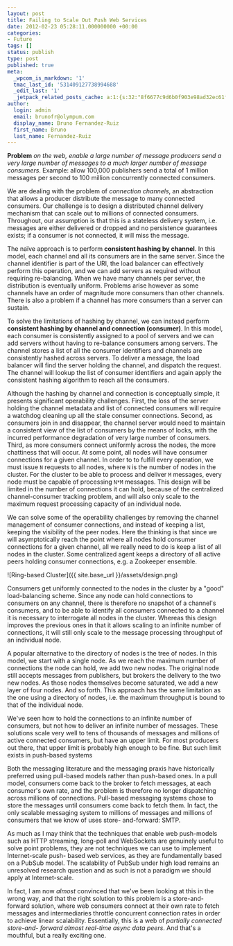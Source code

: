 ```yaml
---
layout: post
title: Failing to Scale Out Push Web Services
date: 2012-02-23 05:28:11.000000000 +00:00
categories:
- Future
tags: []
status: publish
type: post
published: true
meta:
  _wpcom_is_markdown: '1'
  tmac_last_id: '531409127738994688'
  _edit_last: '1'
  _jetpack_related_posts_cache: a:1:{s:32:"8f6677c9d6b0f903e98ad32ec61f8deb";a:2:{s:7:"expires";i:1415507585;s:7:"payload";a:3:{i:0;a:1:{s:2:"id";i:19;}i:1;a:1:{s:2:"id";i:315;}i:2;a:1:{s:2:"id";i:66;}}}}
author:
  login: admin
  email: brunofr@olympum.com
  display_name: Bruno Fernandez-Ruiz
  first_name: Bruno
  last_name: Fernandez-Ruiz
---
```


**Problem** _on the web, enable a large number of message producers send a
very large number of messages to a much larger number of message consumers_.
Example: allow 100,000 publishers send a total of 1 million messages per
second to 100 million concurrently connected consumers.

We are dealing with the problem of _connection channels_, an abstraction that
allows a producer distribute the message to many connected consumers. Our
challenge is to design a distributed channel delivery mechanism that can scale
out to millions of connected consumers. Throughout, our assumption is that
this is a stateless delivery system, i.e. messages are either delivered or
dropped and no persistence guarantees exists; if a consumer is not connected,
it will miss the message.

The naïve approach is to perform **consistent hashing by channel**. In this
model, each channel and all its consumers are in the same server. Since the
channel identifier is part of the URI, the load balancer can effectively
perform this operation, and we can add servers as required without requiring
re-balancing. When we have many channels per server, the distribution is
eventually uniform. Problems arise however as some channels have an order of
magnitude more consumers than other channels. There is also a problem if a
channel has more consumers than a server can sustain.

To solve the limitations of hashing by channel, we can instead perform
**consistent hashing by channel and connection (consumer)**. In this model,
each consumer is consistently assigned to a pool of servers and we can add
servers without having to re-balance consumers among servers. The channel
stores a list of all the consumer identifiers and channels are consistently
hashed across servers. To deliver a message, the load balancer will find the
server holding the channel, and dispatch the request. The channel will lookup
the list of consumer identifiers and again apply the consistent hashing
algorithm to reach all the consumers.

Although the hashing by channel and connection is conceptually simple, it
presents significant operability challenges. First, the loss of the server
holding the channel metadata and list of connected consumers will require a
watchdog cleaning up all the stale consumer connections. Second, as consumers
join in and disappear, the channel server would need to maintain a consistent
view of the list of consumers by the means of locks, with the incurred
performance degradation of very large number of consumers. Third, as more
consumers connect uniformly across the nodes, the more chattiness that will
occur. At some point, all nodes will have consumer connections for a given
channel. In order to to fulfill every operation, we must issue `N` requests to
all nodes, where `N` is the number of nodes in the cluster. For the cluster to
be able to process and deliver `M` messages, every node must be capable of
processing `N*M` messages. This design will be limited in the number of
connections it can hold, because of the centralized channel-consumer tracking
problem, and will also only scale to the maximum request processing capacity
of an individual node.

We can solve some of the operability challenges by removing the channel
management of consumer connections, and instead of keeping a list, keeping the
visibility of the peer nodes. Here the thinking is that since we will
asymptotically reach the point where all nodes hold consumer connections for a
given channel, all we really need to do is keep a list of all nodes in the
cluster. Some centralized agent keeps a directory of all active peers holding
consumer connections, e.g. a Zookeeper ensemble.

![Ring-based Cluster]({{ site.base_url }}/assets/design.png)

Consumers get uniformly connected to the nodes in the cluster by a "good"
load-balancing scheme. Since any node can hold connections to consumers on any
channel, there is therefore no snapshot of a channel's consumers, and to be
able to identify all consumers connected to a channel it is necessary to
interrogate all nodes in the cluster. Whereas this design improves the
previous ones in that it allows scaling to an infinite number of connections,
it will still only scale to the message processing throughput of an individual
node.

A popular alternative to the directory of nodes is the tree of nodes. In this
model, we start with a single node. As we reach the maximum number of
connections the node can hold, we add two new nodes. The original node still
accepts messages from publishers, but brokers the delivery to the two new
nodes. As those nodes themselves become saturated, we add a new layer of four
nodes. And so forth. This approach has the same limitation as the one using a
directory of nodes, i.e. the maximum throughput is bound to that of the
individual node.

We've seen how to hold the connections to an infinite number of consumers, but
not how to deliver an infinite number of messages. These solutions scale very
well to tens of thousands of messages and millions of active connected
consumers, but have an upper limit. For most producers out there, that upper
limit is probably high enough to be fine. But such limit exists in push-based
systems

Both the messaging literature and the messaging praxis have historically
preferred using pull-based models rather than push-based ones. In a pull
model, consumers come back to the broker to fetch messages, at each consumer's
own rate, and the problem is therefore no longer dispatching across millions
of connections. Pull-based messaging systems chose to store the messages until
consumers come back to fetch them. In fact, the only scalable messaging system
to millions of messages and millions of consumers that we know of uses store-
and-forward: SMTP.

As much as I may think that the techniques that enable web push-models such as
HTTP streaming, long-poll and WebSockets are genuinely useful to solve point
problems, they are not techniques we can use to implement Internet-scale push-
based web services, as they are fundamentally based on a PubSub model. The
scalability of PubSub under high load remains an unresolved research question
and as such is not a paradigm we should apply at Internet-scale.

In fact, I am now _almost_ convinced that we've been looking at this in the
wrong way, and that the right solution to this problem is a store-and-forward
solution, where web consumers connect at their own rate to fetch messages and
intermediaries throttle concurrent connection rates in order to achieve linear
scalability. Essentially, this is a web of _partially connected store-and-
forward almost real-time async data peers_. And that's a mouthful, but a really
exciting one.
